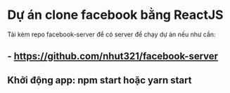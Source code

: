 # Dự án clone facebook bằng ReactJS

Tải kèm repo facebook-server để có server để chạy dự án nếu như cần: 
 ## - https://github.com/nhut321/facebook-server
## Khởi động app: **npm start** hoặc **yarn start** 
